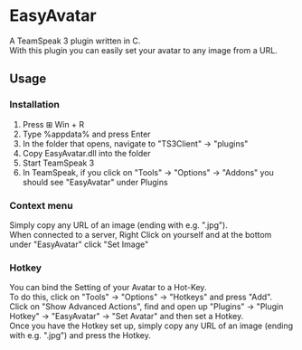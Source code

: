 # EasyAvatar

A TeamSpeak 3 plugin written in C.  
With this plugin you can easily set your avatar to any image from a URL.

## Usage

### Installation

1. Press ⊞ Win + R
2. Type %appdata% and press Enter
3. In the folder that opens, navigate to "TS3Client" -> "plugins"
4. Copy EasyAvatar.dll into the folder
5. Start TeamSpeak 3
6. In TeamSpeak, if you click on "Tools" -> "Options" -> "Addons" you should see "EasyAvatar" under Plugins

### Context menu

Simply copy any URL of an image (ending with e.g. ".jpg").  
When connected to a server, Right Click on yourself and at the bottom under "EasyAvatar" click "Set Image"

### Hotkey

You can bind the Setting of your Avatar to a Hot-Key.  
To do this, click on "Tools" -> "Options" -> "Hotkeys" and press "Add".  
Click on "Show Advanced Actions", find and open up "Plugins" -> "Plugin Hotkey" -> "EasyAvatar" -> "Set Avatar" and then set a Hotkey.  
Once you have the Hotkey set up, simply copy any URL of an image (ending with e.g. ".jpg") and press the Hotkey.
